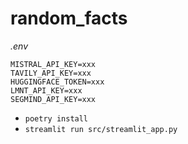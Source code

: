 # random_facts

*.env*
```
MISTRAL_API_KEY=xxx
TAVILY_API_KEY=xxx
HUGGINGFACE_TOKEN=xxx
LMNT_API_KEY=xxx
SEGMIND_API_KEY=xxx
```

- `poetry install`
- `streamlit run src/streamlit_app.py`

